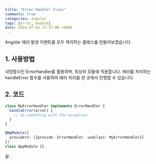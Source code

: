 ```yaml
---
title: "Error Handler Class"
comments: true
categories: angular
tags: [error, module]
date: 2019-07-01 17:37:00 +0900
---
```



Angular 에러 발생 이벤트를 모두 캐치하는 클래스를 만들어보겠습니다.


## 1. 사용방법
내장함수인 ErrorHandler를 활용하며, 최상위 모둘에 적용합니다.
에러를 처리하는 handleError 함수를 사용하여 에러 처리를 한 곳에서 진행할 수 있습니다.

## 2. 코드

```ts
class MyErrorHandler implements ErrorHandler {
  handleError(error) {
    // do something with the exception
  }
}

@NgModule({
  providers: [{provide: ErrorHandler, useClass: MyErrorHandler}]
})
class AppModule {}
```

끝.